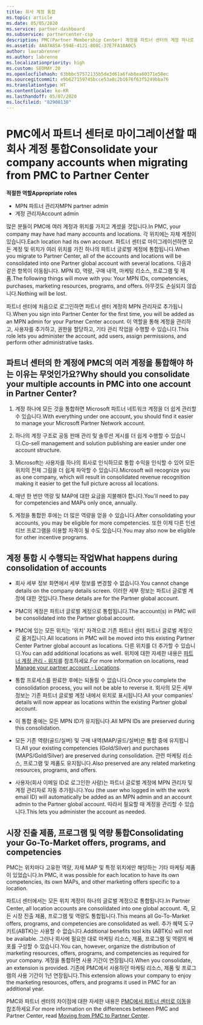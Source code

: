 ```yaml
---
title: 회사 계정 통합
ms.topic: article
ms.date: 05/05/2020
ms.service: partner-dashboard
ms.subservice: partnercenter-csp
description: PMC(Partner Membership Center) 계정을 파트너 센터의 계정 하나로 통합하는 방법에 대해 알아봅니다. PMC에서 파트너 센터로 마이그레이션하는 데 적용됩니다.
ms.assetid: 4A07A85A-594E-4121-808C-37E7FA18A0C5
author: laurabrenner
ms.author: labrenne
ms.localizationpriority: high
ms.custom: SEOMAY.20
ms.openlocfilehash: 63bbbc57572135b5de3d61a6fab8ea60371e58ec
ms.sourcegitcommit: e9b627159745bcce53a8c2b1676f63f5249bba76
ms.translationtype: HT
ms.contentlocale: ko-KR
ms.lasthandoff: 05/07/2020
ms.locfileid: "82908138"
---
```

# <a name="consolidate-your-company-accounts-when-migrating-from-pmc-to-partner-center"></a><span data-ttu-id="f8aa8-104">PMC에서 파트너 센터로 마이그레이션할 때 회사 계정 통합</span><span class="sxs-lookup"><span data-stu-id="f8aa8-104">Consolidate your company accounts when migrating from PMC to Partner Center</span></span>

<span data-ttu-id="f8aa8-105">**적절한 역할**</span><span class="sxs-lookup"><span data-stu-id="f8aa8-105">**Appropriate roles**</span></span>

- <span data-ttu-id="f8aa8-106">MPN 파트너 관리자</span><span class="sxs-lookup"><span data-stu-id="f8aa8-106">MPN partner admin</span></span>
- <span data-ttu-id="f8aa8-107">계정 관리자</span><span class="sxs-lookup"><span data-stu-id="f8aa8-107">Account admin</span></span>

<span data-ttu-id="f8aa8-108">많은 분들이 PMC에 여러 계정과 위치를 가지고 계셨을 것입니다.</span><span class="sxs-lookup"><span data-stu-id="f8aa8-108">In PMC, your company may have had many accounts and locations.</span></span> <span data-ttu-id="f8aa8-109">각 위치에는 자체 계정이 있습니다.</span><span class="sxs-lookup"><span data-stu-id="f8aa8-109">Each location had its own account.</span></span> <span data-ttu-id="f8aa8-110">파트너 센터로 마이그레이션하면 모든 계정 및 위치가 여러 위치를 가진 하나의 파트너 글로벌 계정에 통합됩니다.</span><span class="sxs-lookup"><span data-stu-id="f8aa8-110">When you migrate to Partner Center, all of the accounts and locations will be consolidated into one Partner global account with several locations.</span></span> <span data-ttu-id="f8aa8-111">다음과 같은 항목이 이동됩니다. MPN ID, 역량, 구매 내역, 마케팅 리소스, 프로그램 및 제품.</span><span class="sxs-lookup"><span data-stu-id="f8aa8-111">The following things will move with you: Your MPN IDs, competencies, purchases, marketing resources, programs, and offers.</span></span> <span data-ttu-id="f8aa8-112">아무것도 손실되지 않습니다.</span><span class="sxs-lookup"><span data-stu-id="f8aa8-112">Nothing will be lost.</span></span>

<span data-ttu-id="f8aa8-113">파트너 센터에 처음으로 로그인하면 파트너 센터 계정의 MPN 관리자로 추가됩니다.</span><span class="sxs-lookup"><span data-stu-id="f8aa8-113">When you sign into Partner Center for the first time, you will be added as an MPN admin for your Partner Center account.</span></span> <span data-ttu-id="f8aa8-114">이 역할을 통해 계정을 관리하고, 사용자를 추가하고, 권한을 할당하고, 기타 관리 작업을 수행할 수 있습니다.</span><span class="sxs-lookup"><span data-stu-id="f8aa8-114">This role lets you administer the account, add users, assign permissions, and perform other administrative tasks.</span></span>

## <a name="why-should-you-consolidate-your-multiple-accounts-in-pmc-into-one-account-in-partner-center"></a><span data-ttu-id="f8aa8-115">파트너 센터의 한 계정에 PMC의 여러 계정을 통합해야 하는 이유는 무엇인가요?</span><span class="sxs-lookup"><span data-stu-id="f8aa8-115">Why should you consolidate your multiple accounts in PMC into one account in Partner Center?</span></span>

1. <span data-ttu-id="f8aa8-116">계정 하나에 모든 것을 통합하면 Microsoft 파트너 네트워크 계정을 더 쉽게 관리할 수 있습니다.</span><span class="sxs-lookup"><span data-stu-id="f8aa8-116">With everything under one account, you should find it easier to manage your Microsoft Partner Network account.</span></span>

2. <span data-ttu-id="f8aa8-117">하나의 계정 구조로 공동 판매 관리 및 솔루션 게시를 더 쉽게 수행할 수 있습니다.</span><span class="sxs-lookup"><span data-stu-id="f8aa8-117">Co-sell management and solution publishing are easier under one account structure.</span></span>

3. <span data-ttu-id="f8aa8-118">Microsoft는 사용자를 하나의 회사로 인식하므로 통합 수익을 인식할 수 있어 모든 위치의 전체 그림을 더 쉽게 파악할 수 있습니다.</span><span class="sxs-lookup"><span data-stu-id="f8aa8-118">Microsoft will recognize you as one company, which will result in consolidated revenue recognition making it easier to get the full picture across all locations.</span></span>  

4. <span data-ttu-id="f8aa8-119">매년 한 번만 역량 및 MAP에 대한 요금을 지불해야 합니다.</span><span class="sxs-lookup"><span data-stu-id="f8aa8-119">You'll need to pay for competencies and MAPs only once, annually.</span></span>

5. <span data-ttu-id="f8aa8-120">계정을 통합한 후에는 더 많은 역량을 얻을 수 있습니다.</span><span class="sxs-lookup"><span data-stu-id="f8aa8-120">After consolidating your accounts, you may be eligible for more competencies.</span></span> <span data-ttu-id="f8aa8-121">또한 이제 다른 인센티브 프로그램을 이용할 자격이 될 수도 있습니다.</span><span class="sxs-lookup"><span data-stu-id="f8aa8-121">You may also now be eligible for other incentive programs.</span></span>


## <a name="what-happens-during-consolidation-of-accounts"></a><span data-ttu-id="f8aa8-122">계정 통합 시 수행되는 작업</span><span class="sxs-lookup"><span data-stu-id="f8aa8-122">What happens during consolidation of accounts</span></span>

- <span data-ttu-id="f8aa8-123">회사 세부 정보 화면에서 세부 정보를 변경할 수 없습니다.</span><span class="sxs-lookup"><span data-stu-id="f8aa8-123">You cannot change details on the company details screen.</span></span> <span data-ttu-id="f8aa8-124">이러한 세부 정보는 파트너 글로벌 계정에 대한 것입니다.</span><span class="sxs-lookup"><span data-stu-id="f8aa8-124">These details are for the Partner global account.</span></span> 

- <span data-ttu-id="f8aa8-125">PMC의 계정은 파트너 글로벌 계정으로 통합됩니다.</span><span class="sxs-lookup"><span data-stu-id="f8aa8-125">The account(s) in PMC will be consolidated into the Partner global account.</span></span>

- <span data-ttu-id="f8aa8-126">PMC에 있는 모든 위치는 '위치' 자격으로 기존 파트너 센터 파트너 글로벌 계정으로 옮겨집니다.</span><span class="sxs-lookup"><span data-stu-id="f8aa8-126">All locations in PMC will be moved into this existing Partner Center Partner global account as locations.</span></span> <span data-ttu-id="f8aa8-127">다른 위치를 더 추가할 수 있습니다.</span><span class="sxs-lookup"><span data-stu-id="f8aa8-127">You can add additional locations as well.</span></span> <span data-ttu-id="f8aa8-128">위치에 대한 자세한 내용은 [파트너 계정 관리 - 위치](manage-locations.md)를 참조하세요.</span><span class="sxs-lookup"><span data-stu-id="f8aa8-128">For more information on locations, read  [Manage your partner account - Locations](manage-locations.md).</span></span>

- <span data-ttu-id="f8aa8-129">통합 프로세스를 완료한 후에는 되돌릴 수 없습니다.</span><span class="sxs-lookup"><span data-stu-id="f8aa8-129">Once you complete the consolidation process, you will not be able to reverse it.</span></span> <span data-ttu-id="f8aa8-130">회사의 모든 세부 정보는 기존 파트너 글로벌 계정 내에서 위치로 표시됩니다.</span><span class="sxs-lookup"><span data-stu-id="f8aa8-130">All your companies' details will now appear as locations within the existing Partner global account.</span></span> 

- <span data-ttu-id="f8aa8-131">이 통합 중에는 모든 MPN ID가 유지됩니다.</span><span class="sxs-lookup"><span data-stu-id="f8aa8-131">All MPN IDs are preserved during this consolidation.</span></span>

- <span data-ttu-id="f8aa8-132">모든 기존 역량(골드/실버) 및 구매 내역(MAP/골드/실버)은 통합 중에 유지됩니다.</span><span class="sxs-lookup"><span data-stu-id="f8aa8-132">All your existing competencies (Gold/Silver) and purchases (MAPS/Gold/Silver) are preserved during consolidation.</span></span> <span data-ttu-id="f8aa8-133">관련 마케팅 리소스, 프로그램 및 제품도 유지됩니다.</span><span class="sxs-lookup"><span data-stu-id="f8aa8-133">Also preserved are any related marketing resources, programs, and offers.</span></span>

- <span data-ttu-id="f8aa8-134">사용자(회사 이메일 ID로 로그인한 사람)는 파트너 글로벌 계정에 MPN 관리자 및 계정 관리자로 자동 추가됩니다.</span><span class="sxs-lookup"><span data-stu-id="f8aa8-134">You (the user who logged in with the work email ID) will automatically be added as an MPN admin and an account admin to the Partner global account.</span></span> <span data-ttu-id="f8aa8-135">따라서 필요할 때 계정을 관리할 수 있습니다.</span><span class="sxs-lookup"><span data-stu-id="f8aa8-135">This lets you administer the account as needed.</span></span>

## <a name="consolidating-your-go-to-market-offers-programs-and-competencies"></a><span data-ttu-id="f8aa8-136">시장 진출 제품, 프로그램 및 역량 통합</span><span class="sxs-lookup"><span data-stu-id="f8aa8-136">Consolidating your Go-To-Market offers, programs, and competencies</span></span>

<span data-ttu-id="f8aa8-137">PMC는 위치마다 고유한 역량, 자체 MAP 및 특정 위치에만 해당하는 기타 마케팅 제품이 있었습니다.</span><span class="sxs-lookup"><span data-stu-id="f8aa8-137">In PMC, it was possible for each location to have its own competencies, its own MAPs, and other marketing offers specific to a location.</span></span>

<span data-ttu-id="f8aa8-138">파트너 센터에서는 모든 위치 계정이 하나의 글로벌 계정으로 통합됩니다.</span><span class="sxs-lookup"><span data-stu-id="f8aa8-138">In Partner Center, all location accounts are consolidated into one global account.</span></span> <span data-ttu-id="f8aa8-139">즉, 모든 시장 진출 제품, 프로그램 및 역량도 통합됩니다.</span><span class="sxs-lookup"><span data-stu-id="f8aa8-139">This means all Go-To-Market offers, programs, and competencies are consolidated as well.</span></span> <span data-ttu-id="f8aa8-140">추가 혜택 도구 키트(ABTK)는 사용할 수 없습니다.</span><span class="sxs-lookup"><span data-stu-id="f8aa8-140">Additional benefits tool kits (ABTKs) will not be available.</span></span> <span data-ttu-id="f8aa8-141">그러나 회사에 필요한 대로 마케팅 리소스, 제품, 프로그램 및 역량의 배포를 구성할 수 있습니다.</span><span class="sxs-lookup"><span data-stu-id="f8aa8-141">You can, however, organize the distribution of marketing resources, offers, programs, and competencies as required for your company.</span></span> <span data-ttu-id="f8aa8-142">계정을 통합하면 사용 기간이 연장됩니다.</span><span class="sxs-lookup"><span data-stu-id="f8aa8-142">When you consolidate, an extension is provided.</span></span> <span data-ttu-id="f8aa8-143">기존에 PMC에서 사용하던 마케팅 리소스, 제품 및 프로그램의 사용 기간이 1년 연장됩니다.</span><span class="sxs-lookup"><span data-stu-id="f8aa8-143">This extension allows your company to enjoy the marketing resources, offers, and programs it used in PMC for an additional year.</span></span>

<span data-ttu-id="f8aa8-144">PMC와 파트너 센터의 차이점에 대한 자세한 내용은 [PMC에서 파트너 센터로 이동](guide-to-migration.md)을 참조하세요.</span><span class="sxs-lookup"><span data-stu-id="f8aa8-144">For more information on the differences between PMC and Partner Center, read [Moving from PMC to Partner Center](guide-to-migration.md).</span></span>

